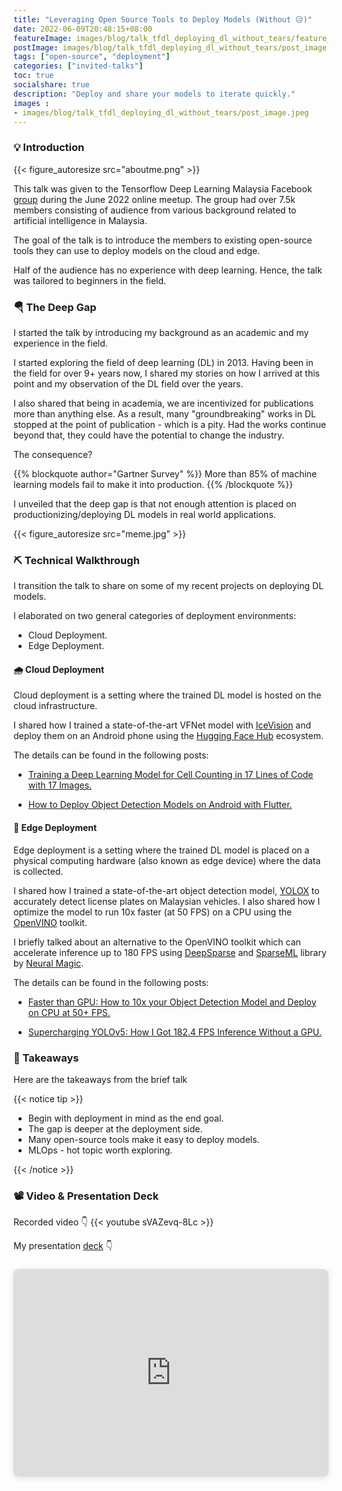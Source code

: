 ```yaml
---
title: "Leveraging Open Source Tools to Deploy Models (Without 😥)"
date: 2022-06-09T20:48:15+08:00
featureImage: images/blog/talk_tfdl_deploying_dl_without_tears/feature_image.gif
postImage: images/blog/talk_tfdl_deploying_dl_without_tears/post_image.png
tags: ["open-source", "deployment"]
categories: ["invited-talks"]
toc: true
socialshare: true
description: "Deploy and share your models to iterate quickly."
images : 
- images/blog/talk_tfdl_deploying_dl_without_tears/post_image.jpeg
---
```


### 💡 Introduction

{{< figure_autoresize src="aboutme.png" >}}


This talk was given to the Tensorflow Deep Learning Malaysia Facebook [group](https://www.facebook.com/groups/TensorFlowMY/) during the June 2022 online meetup.
The group had over 7.5k members consisting of audience from various background related to artificial intelligence in Malaysia.

The goal of the talk is to introduce the members to existing open-source tools they can use to deploy models on the cloud and edge.

Half of the audience has no experience with deep learning. 
Hence, the talk was tailored to beginners in the field.

### 🪂 The Deep Gap
I started the talk by introducing my background as an academic and my experience in the field.

I started exploring the field of deep learning (DL) in 2013.
Having been in the field for over 9+ years now, I shared my stories on how I arrived at this point and my observation of the DL field over the years.

I also shared that being in academia, we are incentivized for publications more than anything else.
As a result, many "groundbreaking" works in DL stopped at the point of publication - which is a pity.
Had the works continue beyond that, they could have the potential to change the industry.

The consequence?

{{% blockquote author="Gartner Survey" %}}
More than 85% of machine learning models fail to make it into production.
{{% /blockquote %}}

I unveiled that the deep gap is that not enough attention is placed on productionizing/deploying DL models in real world applications.

{{< figure_autoresize src="meme.jpg" >}}


### ⛏ Technical Walkthrough
I transition the talk to share on some of my recent projects on deploying DL models.

I elaborated on two general categories of deployment environments: 

+ Cloud Deployment. 
+ Edge Deployment.

#### 🌧 Cloud Deployment
Cloud deployment is a setting where the trained DL model is hosted on the cloud infrastructure.

I shared how I trained a state-of-the-art VFNet model with [IceVision](https://github.com/airctic/icevision) and deploy them on an Android phone using the [Hugging Face Hub](https://huggingface.co/docs/hub/index) ecosystem.

The details can be found in the following posts:

+ [Training a Deep Learning Model for Cell Counting in 17 Lines of Code with 17 Images.](https://dicksonneoh.com/portfolio/training_dl_model_for_cell_counting/)

+ [How to Deploy Object Detection Models on Android with Flutter.](https://dicksonneoh.com/portfolio/how_to_deploy_od_models_on_android_with_flutter/)

#### 📱 Edge Deployment
Edge deployment is a setting where the trained DL model is placed on a physical computing hardware (also known as edge device) where the data is collected.

I shared how I trained a state-of-the-art object detection model, [YOLOX](https://github.com/Megvii-BaseDetection/YOLOX) to accurately detect license plates on Malaysian vehicles. I also shared how I optimize the model to run 10x faster (at 50 FPS) on a CPU using the [OpenVINO](https://www.intel.com/content/www/us/en/developer/tools/openvino-toolkit/overview.html) toolkit.

I briefly talked about an alternative to the OpenVINO toolkit which can accelerate inference up to 180 FPS using [DeepSparse](https://github.com/neuralmagic/deepsparse) and [SparseML](https://github.com/neuralmagic/sparseml/) library by [Neural Magic](https://neuralmagic.com/).

The details can be found in the following posts:

+ [Faster than GPU: How to 10x your Object Detection Model and Deploy on CPU at 50+ FPS.](https://dicksonneoh.com/portfolio/how_to_10x_your_od_model_and_deploy_50fps_cpu/)

+ [Supercharging YOLOv5: How I Got 182.4 FPS Inference Without a GPU.](https://dicksonneoh.com/portfolio/supercharging_yolov5_180_fps_cpu/)

### 🍧 Takeaways
Here are the takeaways from the brief talk

{{< notice tip >}}

+ Begin with deployment in mind as the end goal.
+ The gap is deeper at the deployment side.
+ Many open-source tools make it easy to deploy models.
+ MLOps - hot topic worth exploring.


{{< /notice >}}


### 📽 Video & Presentation Deck
Recorded video 👇
{{< youtube sVAZevq-8Lc >}}

My presentation [deck](https:&#x2F;&#x2F;www.canva.com&#x2F;design&#x2F;DAFCzWH0RXA&#x2F;view?utm_content=DAFCzWH0RXA&amp;utm_campaign=designshare&amp;utm_medium=embeds&amp;utm_source=link) 👇

<div style="position: relative; width: 100%; height: 0; padding-top: 56.2500%;
 padding-bottom: 48px; box-shadow: 0 2px 8px 0 rgba(63,69,81,0.16); margin-top: 1.6em; margin-bottom: 0.9em; overflow: hidden;
 border-radius: 8px; will-change: transform;">
  <iframe loading="lazy" style="position: absolute; width: 100%; height: 100%; top: 0; left: 0; border: none; padding: 0;margin: 0;"
    src="https:&#x2F;&#x2F;www.canva.com&#x2F;design&#x2F;DAFCzWH0RXA&#x2F;view?embed" allowfullscreen="allowfullscreen" allow="fullscreen">
  </iframe>
</div>
